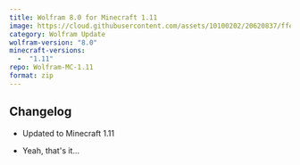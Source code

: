 ```yaml
---
title: Wolfram 8.0 for Minecraft 1.11
image: https://cloud.githubusercontent.com/assets/10100202/20620837/ffe1b6bc-b2fb-11e6-9d69-81e1684019a4.jpg
category: Wolfram Update
wolfram-version: "8.0"
minecraft-versions:
  -  "1.11"
repo: Wolfram-MC-1.11
format: zip
---
```

## Changelog

- Updated to Minecraft 1.11

- Yeah, that's it...
